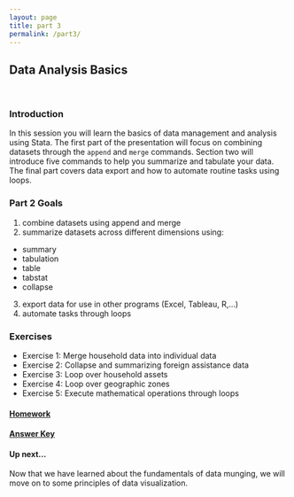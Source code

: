 ```yaml
---
layout: page
title: part 3
permalink: /part3/
---
```


## Data Analysis Basics
<br>

### Introduction  
In this session you will learn the basics of data management and analysis using Stata. The first part of the presentation will focus on combining datasets through the `append` and `merge` commands. Section two will introduce five commands to help you summarize and tabulate your data. The final part covers data export and how to automate routine tasks using loops.


###  Part 2 Goals  
1. combine datasets using append and merge
2. summarize datasets across different dimensions using:  
- summary
- tabulation
- table
- tabstat
- collapse
3. export data for use in other programs (Excel, Tableau, R,...)
4. automate tasks through loops


### Exercises
- Exercise 1: Merge household data into individual data 
- Exercise 2: Collapse and summarizing foreign assistance data
- Exercise 3: Loop over household assets
- Exercise 4: Loop over geographic zones
- Exercise 5: Execute mathematical operations through loops  



#### [Homework](https://github.com/GeoCenter/StataTraining/blob/master/Day3/Homework/HomeworkAssignment.md)  



#### [Answer Key](https://github.com/GeoCenter/StataTraining/blob/master/Day3/Homework/Day3HomeworkSolutions.do)  



#### Up next...  
Now that we have learned about the fundamentals of data munging, we will move on to some principles of data visualization.